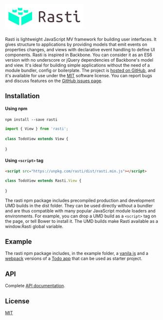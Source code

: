 # <a href='http://rasti.js.org'><img src='logo.svg' height='80' alt='Rasti Logo' aria-label='rasti.js.org' /></a>

Rasti is lightweight JavaScript MV framework for building user interfaces.
It gives structure to applications by providing models that emit events on properties changes, and views with declarative event handling to define UI components.
Rasti is inspired in Backbone. You can consider it as an ES6 version with no underscore or jQuery dependencies of Backbone's model and view.
It's ideal for building simple applications without the need of a module bundler, config or boilerplate.
The project is [hosted on GitHub](https://github.com/8tentaculos/rasti), and it's available for use under the [MIT](LICENSE.md) software license.
You can report bugs and discuss features on the [GitHub issues page](https://github.com/8tentaculos/rasti/issues).

## Installation

#### Using npm

```
npm install --save rasti
```

```javascript
import { View } from 'rasti';

class TodoView extends View {
    
}
```

#### Using `<script>` tag

```html
<script src="https://unpkg.com/rasti/dist/rasti.min.js"></script>
```

```javascript
class TodoView extends Rasti.View {
    
}
```

The rasti npm package includes precompiled production and development UMD builds in the dist folder. They can be used directly without a bundler and are thus compatible with many popular JavaScript module loaders and environments. For example, you can drop a UMD build as a `<script>` tag on the page, or tell Bower to install it. The UMD builds make Rasti available as a window.Rasti global variable.

## Example

The rasti npm package includes, in the example folder, a [vanila js](https://github.com/8tentaculos/rasti/tree/master/example/todo) and a [webpack](https://github.com/8tentaculos/rasti/tree/master/example/todo-webpack) versions of a [Todo app](example/todo/) that can be used as starter project.

## API

Complete [API documentation](docs/api.md).

## License

[MIT](LICENSE.md)
